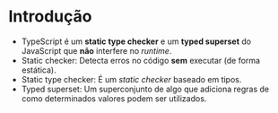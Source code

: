 # Introdução

- TypeScript é um **static type checker** e um **typed superset** do JavaScript que **não** interfere no *runtime*.
- Static checker: Detecta erros no código **sem** executar (de forma estática).
- Static type checker: É um *static checker* baseado em tipos.
- Typed superset: Um superconjunto de algo que adiciona regras de como determinados valores podem ser utilizados.
